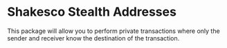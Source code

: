 # Shakesco Stealth Addresses

This package will allow you to perform private transactions where only the sender and receiver
know the destination of the transaction.
